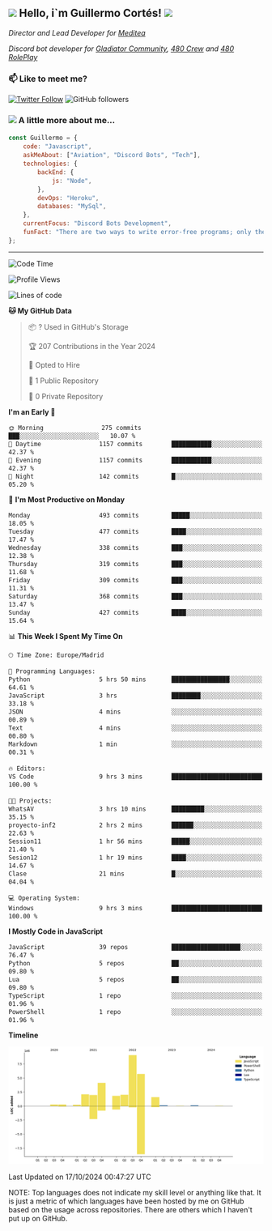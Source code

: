 <h2><img src="https://emojis.slackmojis.com/emojis/images/1531849430/4246/blob-sunglasses.gif?1531849430" width="30"/> Hello, i`m Guillermo Cortés! <img src="https://media.giphy.com/media/PiuVH04cd9JcmqqWKK/giphy.gif" width="50"></h2>
<p><em>Director and Lead Developer for <a href="https://mediteavirtual.es/">Meditea</a>
</em></p>
<p><em>Discord bot developer for <a href="https://discord.comunidadgladiator.com">Gladiator Community</a>, <a href="https://discord.gg/UpvpkUbGdA">480 Crew</a> and <a href="https://discord.gg/dmMRQgH3tu">480 RolePlay</a>
</em></p>

### 📫 Like to meet me?

[![Twitter Follow](https://img.shields.io/twitter/follow/concara3443?label=Follow)](https://twitter.com/intent/follow?screen_name=concara3443)
![GitHub followers](https://img.shields.io/github/followers/concara3443?label=Follow&style=social)

### <img src="https://media.giphy.com/media/WFZvB7VIXBgiz3oDXE/giphy.gif" width="50"> A little more about me...  

```javascript
const Guillermo = {
    code: "Javascript",
    askMeAbout: ["Aviation", "Discord Bots", "Tech"],
    technologies: {
        backEnd: {
            js: "Node",
        },
        devOps: "Heroku",
        databases: "MySql",
    },
    currentFocus: "Discord Bots Development",
    funFact: "There are two ways to write error-free programs; only the third one works"
};
```

---

<!--START_SECTION:waka-->
![Code Time](http://img.shields.io/badge/Code%20Time-449%20hrs%2039%20mins-blue)

![Profile Views](http://img.shields.io/badge/Profile%20Views-0-blue)

![Lines of code](https://img.shields.io/badge/From%20Hello%20World%20I%27ve%20Written-29.1%20million%20lines%20of%20code-blue)

**🐱 My GitHub Data** 

> 📦 ? Used in GitHub's Storage 
 > 
> 🏆 207 Contributions in the Year 2024
 > 
> 💼 Opted to Hire
 > 
> 📜 1 Public Repository 
 > 
> 🔑 0 Private Repository 
 > 
**I'm an Early 🐤** 

```text
🌞 Morning                275 commits         ███░░░░░░░░░░░░░░░░░░░░░░   10.07 % 
🌆 Daytime                1157 commits        ███████████░░░░░░░░░░░░░░   42.37 % 
🌃 Evening                1157 commits        ███████████░░░░░░░░░░░░░░   42.37 % 
🌙 Night                  142 commits         █░░░░░░░░░░░░░░░░░░░░░░░░   05.20 % 
```
📅 **I'm Most Productive on Monday** 

```text
Monday                   493 commits         █████░░░░░░░░░░░░░░░░░░░░   18.05 % 
Tuesday                  477 commits         ████░░░░░░░░░░░░░░░░░░░░░   17.47 % 
Wednesday                338 commits         ███░░░░░░░░░░░░░░░░░░░░░░   12.38 % 
Thursday                 319 commits         ███░░░░░░░░░░░░░░░░░░░░░░   11.68 % 
Friday                   309 commits         ███░░░░░░░░░░░░░░░░░░░░░░   11.31 % 
Saturday                 368 commits         ███░░░░░░░░░░░░░░░░░░░░░░   13.47 % 
Sunday                   427 commits         ████░░░░░░░░░░░░░░░░░░░░░   15.64 % 
```


📊 **This Week I Spent My Time On** 

```text
🕑︎ Time Zone: Europe/Madrid

💬 Programming Languages: 
Python                   5 hrs 50 mins       ████████████████░░░░░░░░░   64.61 % 
JavaScript               3 hrs               ████████░░░░░░░░░░░░░░░░░   33.18 % 
JSON                     4 mins              ░░░░░░░░░░░░░░░░░░░░░░░░░   00.89 % 
Text                     4 mins              ░░░░░░░░░░░░░░░░░░░░░░░░░   00.80 % 
Markdown                 1 min               ░░░░░░░░░░░░░░░░░░░░░░░░░   00.31 % 

🔥 Editors: 
VS Code                  9 hrs 3 mins        █████████████████████████   100.00 % 

🐱‍💻 Projects: 
WhatsAV                  3 hrs 10 mins       █████████░░░░░░░░░░░░░░░░   35.15 % 
proyecto-inf2            2 hrs 2 mins        ██████░░░░░░░░░░░░░░░░░░░   22.63 % 
Session11                1 hr 56 mins        █████░░░░░░░░░░░░░░░░░░░░   21.40 % 
Sesion12                 1 hr 19 mins        ████░░░░░░░░░░░░░░░░░░░░░   14.67 % 
Clase                    21 mins             █░░░░░░░░░░░░░░░░░░░░░░░░   04.04 % 

💻 Operating System: 
Windows                  9 hrs 3 mins        █████████████████████████   100.00 % 
```

**I Mostly Code in JavaScript** 

```text
JavaScript               39 repos            ███████████████████░░░░░░   76.47 % 
Python                   5 repos             ██░░░░░░░░░░░░░░░░░░░░░░░   09.80 % 
Lua                      5 repos             ██░░░░░░░░░░░░░░░░░░░░░░░   09.80 % 
TypeScript               1 repo              ░░░░░░░░░░░░░░░░░░░░░░░░░   01.96 % 
PowerShell               1 repo              ░░░░░░░░░░░░░░░░░░░░░░░░░   01.96 % 
```



**Timeline**

![Lines of Code chart](https://raw.githubusercontent.com/Concara3443/Concara3443/main/assets/bar_graph.png)


 Last Updated on 17/10/2024 00:47:27 UTC
<!--END_SECTION:waka-->

NOTE: Top languages does not indicate my skill level or anything like that. It is just a metric of which languages have been hosted by me on GitHub based on the usage across repositories. There are others which I haven't put up on GitHub.
